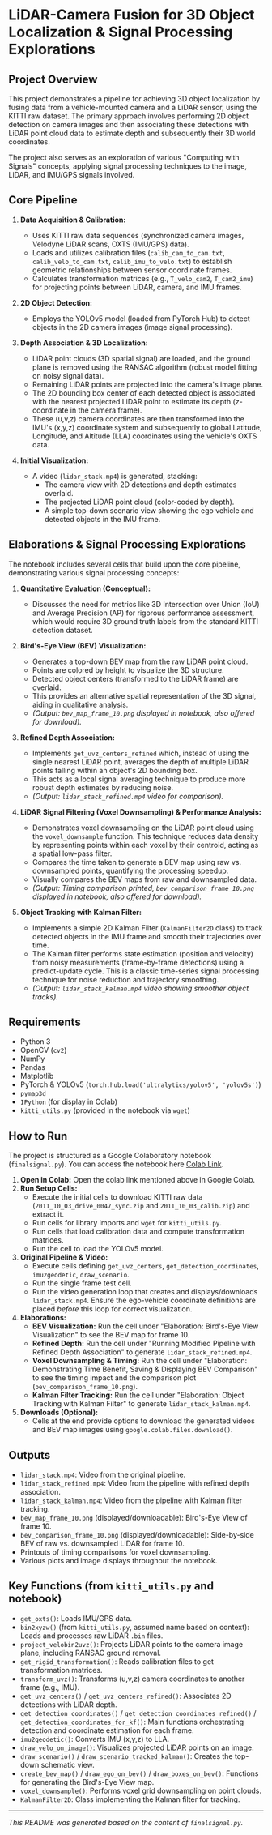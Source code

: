 # LiDAR-Camera Fusion for 3D Object Localization & Signal Processing Explorations

## Project Overview

This project demonstrates a pipeline for achieving 3D object localization by fusing data from a vehicle-mounted camera and a LiDAR sensor, using the KITTI raw dataset. The primary approach involves performing 2D object detection on camera images and then associating these detections with LiDAR point cloud data to estimate depth and subsequently their 3D world coordinates.

The project also serves as an exploration of various "Computing with Signals" concepts, applying signal processing techniques to the image, LiDAR, and IMU/GPS signals involved.

## Core Pipeline

1.  **Data Acquisition & Calibration:**

    - Uses KITTI raw data sequences (synchronized camera images, Velodyne LiDAR scans, OXTS (IMU/GPS) data).
    - Loads and utilizes calibration files (`calib_cam_to_cam.txt`, `calib_velo_to_cam.txt`, `calib_imu_to_velo.txt`) to establish geometric relationships between sensor coordinate frames.
    - Calculates transformation matrices (e.g., `T_velo_cam2`, `T_cam2_imu`) for projecting points between LiDAR, camera, and IMU frames.

2.  **2D Object Detection:**

    - Employs the YOLOv5 model (loaded from PyTorch Hub) to detect objects in the 2D camera images (image signal processing).

3.  **Depth Association & 3D Localization:**

    - LiDAR point clouds (3D spatial signal) are loaded, and the ground plane is removed using the RANSAC algorithm (robust model fitting on noisy signal data).
    - Remaining LiDAR points are projected into the camera's image plane.
    - The 2D bounding box center of each detected object is associated with the nearest projected LiDAR point to estimate its depth (z-coordinate in the camera frame).
    - These (u,v,z) camera coordinates are then transformed into the IMU's (x,y,z) coordinate system and subsequently to global Latitude, Longitude, and Altitude (LLA) coordinates using the vehicle's OXTS data.

4.  **Initial Visualization:**
    - A video (`lidar_stack.mp4`) is generated, stacking:
      - The camera view with 2D detections and depth estimates overlaid.
      - The projected LiDAR point cloud (color-coded by depth).
      - A simple top-down scenario view showing the ego vehicle and detected objects in the IMU frame.

## Elaborations & Signal Processing Explorations

The notebook includes several cells that build upon the core pipeline, demonstrating various signal processing concepts:

1.  **Quantitative Evaluation (Conceptual):**

    - Discusses the need for metrics like 3D Intersection over Union (IoU) and Average Precision (AP) for rigorous performance assessment, which would require 3D ground truth labels from the standard KITTI detection dataset.

2.  **Bird's-Eye View (BEV) Visualization:**

    - Generates a top-down BEV map from the raw LiDAR point cloud.
    - Points are colored by height to visualize the 3D structure.
    - Detected object centers (transformed to the LiDAR frame) are overlaid.
    - This provides an alternative spatial representation of the 3D signal, aiding in qualitative analysis.
    - _(Output: `bev_map_frame_10.png` displayed in notebook, also offered for download)._

3.  **Refined Depth Association:**

    - Implements `get_uvz_centers_refined` which, instead of using the single nearest LiDAR point, averages the depth of multiple LiDAR points falling within an object's 2D bounding box.
    - This acts as a local signal averaging technique to produce more robust depth estimates by reducing noise.
    - _(Output: `lidar_stack_refined.mp4` video for comparison)._

4.  **LiDAR Signal Filtering (Voxel Downsampling) & Performance Analysis:**

    - Demonstrates voxel downsampling on the LiDAR point cloud using the `voxel_downsample` function. This technique reduces data density by representing points within each voxel by their centroid, acting as a spatial low-pass filter.
    - Compares the time taken to generate a BEV map using raw vs. downsampled points, quantifying the processing speedup.
    - Visually compares the BEV maps from raw and downsampled data.
    - _(Output: Timing comparison printed, `bev_comparison_frame_10.png` displayed in notebook, also offered for download)._

5.  **Object Tracking with Kalman Filter:**
    - Implements a simple 2D Kalman Filter (`KalmanFilter2D` class) to track detected objects in the IMU frame and smooth their trajectories over time.
    - The Kalman filter performs state estimation (position and velocity) from noisy measurements (frame-by-frame detections) using a predict-update cycle. This is a classic time-series signal processing technique for noise reduction and trajectory smoothing.
    - _(Output: `lidar_stack_kalman.mp4` video showing smoother object tracks)._

## Requirements

- Python 3
- OpenCV (`cv2`)
- NumPy
- Pandas
- Matplotlib
- PyTorch & YOLOv5 (`torch.hub.load('ultralytics/yolov5', 'yolov5s')`)
- `pymap3d`
- `IPython` (for display in Colab)
- `kitti_utils.py` (provided in the notebook via `wget`)

## How to Run

The project is structured as a Google Colaboratory notebook (`finalsignal.py`). You can access the notebook here [Colab Link](https://colab.research.google.com/drive/1NSjc0a9n0_O78aM25dZ0zMVZpeO8GHeV?usp=sharing).

1.  **Open in Colab:** Open the colab link mentioned above in Google Colab.
2.  **Run Setup Cells:**
    - Execute the initial cells to download KITTI raw data (`2011_10_03_drive_0047_sync.zip` and `2011_10_03_calib.zip`) and extract it.
    - Run cells for library imports and `wget` for `kitti_utils.py`.
    - Run cells that load calibration data and compute transformation matrices.
    - Run the cell to load the YOLOv5 model.
3.  **Original Pipeline & Video:**
    - Execute cells defining `get_uvz_centers`, `get_detection_coordinates`, `imu2geodetic`, `draw_scenario`.
    - Run the single frame test cell.
    - Run the video generation loop that creates and displays/downloads `lidar_stack.mp4`. Ensure the ego-vehicle coordinate definitions are placed _before_ this loop for correct visualization.
4.  **Elaborations:**
    - **BEV Visualization:** Run the cell under "Elaboration: Bird's-Eye View Visualization" to see the BEV map for frame 10.
    - **Refined Depth:** Run the cell under "Running Modified Pipeline with Refined Depth Association" to generate `lidar_stack_refined.mp4`.
    - **Voxel Downsampling & Timing:** Run the cell under "Elaboration: Demonstrating Time Benefit, Saving & Displaying BEV Comparison" to see the timing impact and the comparison plot (`bev_comparison_frame_10.png`).
    - **Kalman Filter Tracking:** Run the cell under "Elaboration: Object Tracking with Kalman Filter" to generate `lidar_stack_kalman.mp4`.
5.  **Downloads (Optional):**
    - Cells at the end provide options to download the generated videos and BEV map images using `google.colab.files.download()`.

## Outputs

- `lidar_stack.mp4`: Video from the original pipeline.
- `lidar_stack_refined.mp4`: Video from the pipeline with refined depth association.
- `lidar_stack_kalman.mp4`: Video from the pipeline with Kalman filter tracking.
- `bev_map_frame_10.png` (displayed/downloadable): Bird's-Eye View of frame 10.
- `bev_comparison_frame_10.png` (displayed/downloadable): Side-by-side BEV of raw vs. downsampled LiDAR for frame 10.
- Printouts of timing comparisons for voxel downsampling.
- Various plots and image displays throughout the notebook.

## Key Functions (from `kitti_utils.py` and notebook)

- `get_oxts()`: Loads IMU/GPS data.
- `bin2xyzw()` (from `kitti_utils.py`, assumed name based on context): Loads and processes raw LiDAR `.bin` files.
- `project_velobin2uvz()`: Projects LiDAR points to the camera image plane, including RANSAC ground removal.
- `get_rigid_transformation()`: Reads calibration files to get transformation matrices.
- `transform_uvz()`: Transforms (u,v,z) camera coordinates to another frame (e.g., IMU).
- `get_uvz_centers()` / `get_uvz_centers_refined()`: Associates 2D detections with LiDAR depth.
- `get_detection_coordinates()` / `get_detection_coordinates_refined()` / `get_detection_coordinates_for_kf()`: Main functions orchestrating detection and coordinate estimation for each frame.
- `imu2geodetic()`: Converts IMU (x,y,z) to LLA.
- `draw_velo_on_image()`: Visualizes projected LiDAR points on an image.
- `draw_scenario()` / `draw_scenario_tracked_kalman()`: Creates the top-down schematic view.
- `create_bev_map()` / `draw_ego_on_bev()` / `draw_boxes_on_bev()`: Functions for generating the Bird's-Eye View map.
- `voxel_downsample()`: Performs voxel grid downsampling on point clouds.
- `KalmanFilter2D`: Class implementing the Kalman filter for tracking.

---

_This README was generated based on the content of `finalsignal.py`._
